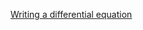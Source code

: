 [Writing a differential equation](https://www.khanacademy.org/math/differential-equations/first-order-differential-equations/differential-equations-intro/v/writing-a-differential-equation)
